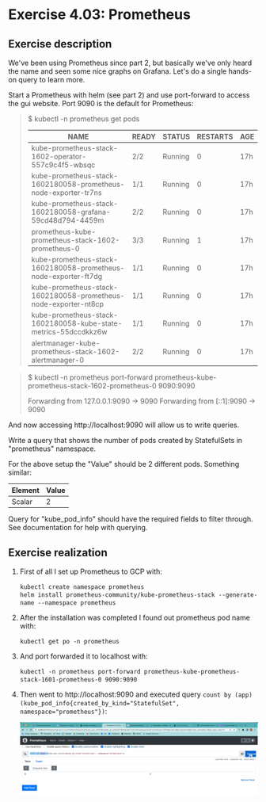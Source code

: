 # Exercise 4.03: Prometheus

## Exercise description

We've been using Prometheus since part 2, but basically we've only heard the name and seen some nice graphs on Grafana. Let's do a single hands-on query to learn more.

Start a Prometheus with helm (see part 2) and use port-forward to access the gui website. Port 9090 is the default for Prometheus:

> $ kubectl -n prometheus get pods
>
>| NAME                                                            | READY | STATUS  | RESTARTS | AGE |
>|-----------------------------------------------------------------|-------|---------|----------|-----|
>| kube-prometheus-stack-1602-operator-557c9c4f5-wbsqc             | 2/2   | Running | 0        | 17h |
>| kube-prometheus-stack-1602180058-prometheus-node-exporter-tr7ns | 1/1   | Running | 0        | 17h |
>| kube-prometheus-stack-1602180058-grafana-59cd48d794-4459m       | 2/2   | Running | 0        | 17h |
>| prometheus-kube-prometheus-stack-1602-prometheus-0              | 3/3   | Running | 1        | 17h |
>| kube-prometheus-stack-1602180058-prometheus-node-exporter-ft7dg | 1/1   | Running | 0        | 17h |
>| kube-prometheus-stack-1602180058-prometheus-node-exporter-nt8cp | 1/1   | Running | 0        | 17h |
>| kube-prometheus-stack-1602180058-kube-state-metrics-55dccdkkz6w | 1/1   | Running | 0        | 17h |
>| alertmanager-kube-prometheus-stack-1602-alertmanager-0          | 2/2   | Running | 0        | 17h |

>$ kubectl -n prometheus port-forward prometheus-kube-prometheus-stack-1602-prometheus-0 9090:9090
>
>Forwarding from 127.0.0.1:9090 -> 9090
>Forwarding from [::1]:9090 -> 9090

And now accessing http://localhost:9090 will allow us to write queries. 

Write a query that shows the number of pods created by StatefulSets in "prometheus" namespace. 

For the above setup the "Value" should be 2 different pods. Something similar:

| Element | Value |
|---------|-------|
| Scalar  | 	2    |

Query for "kube_pod_info" should have the required fields to filter through. 
See documentation for help with querying.

## Exercise realization

1. First of all I set up Prometheus to GCP with:
    ```shell
    kubectl create namespace prometheus
    helm install prometheus-community/kube-prometheus-stack --generate-name --namespace prometheus
    ```
2. After the installation was completed I found out prometheus pod name with:
    ```shell
    kubectl get po -n prometheus
    ```
3. And port forwarded it to localhost with:
    ```shell
    kubectl -n prometheus port-forward prometheus-kube-prometheus-stack-1601-prometheus-0 9090:9090
    ```
4. Then went to http://localhost:9090 and executed query `count by (app) (kube_pod_info{created_by_kind="StatefulSet", namespace="prometheus"})`:

   ![alt text](prometheus.jpeg)